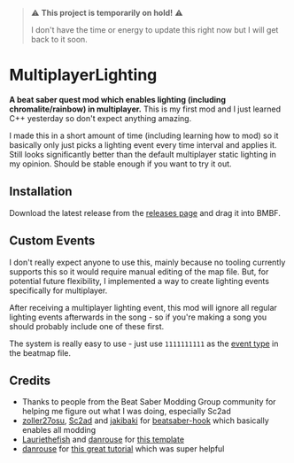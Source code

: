 > ⚠️ **This project is temporarily on hold!** ⚠️
> 
> I don't have the time or energy to update this right now but I will get back to it soon.

# MultiplayerLighting

**A beat saber quest mod which enables lighting (including chromalite/rainbow) in multiplayer.** This is my first mod and I just learned C++ yesterday so don't expect anything amazing.

I made this in a short amount of time (including learning how to mod) so it basically only just picks a lighting event every time interval and applies it. Still looks significantly better than the default multiplayer static lighting in my opinion. Should be stable enough if you want to try it out.

## Installation

Download the latest release from the [releases page](https://github.com/kognise/mplighting/releases/latest) and drag it into BMBF.

## Custom Events

I don't really expect anyone to use this, mainly because no tooling currently supports this so it would require manual editing of the map file. But, for potential future flexibility, I implemented a way to create lighting events specifically for multiplayer.

After receiving a multiplayer lighting event, this mod will ignore all regular lighting events afterwards in the song - so if you're making a song you should probably include one of these first.

The system is really easy to use - just use `1111111111` as the [event type](https://bsmg.wiki/mapping/map-format.html#type-3) in the beatmap file.

## Credits

- Thanks to people from the Beat Saber Modding Group community for helping me figure out what I was doing, especially Sc2ad
- [zoller27osu](https://github.com/zoller27osu), [Sc2ad](https://github.com/Sc2ad) and [jakibaki](https://github.com/jakibaki) for [beatsaber-hook](https://github.com/sc2ad/beatsaber-hook) which basically enables all modding
- [Lauriethefish](https://github.com/Lauriethefish) and [danrouse](https://github.com/danrouse) for [this template](https://github.com/Lauriethefish/quest-mod-template)
- [danrouse](https://github.com/danrouse) for [this great tutorial](https://github.com/danrouse/beatsaber-quest-modding-guide) which was super helpful
